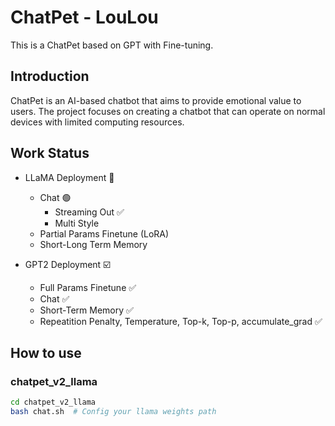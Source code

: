 # ChatPet - LouLou
This is a ChatPet based on GPT with Fine-tuning. 

## Introduction
ChatPet is an AI-based chatbot that aims to provide emotional value to users. The project focuses on creating a chatbot that can operate on normal devices with limited computing resources.

## Work Status
- LLaMA Deployment 🔲
  - Chat 🟢
    - Streaming Out :white_check_mark:
    - Multi Style 
  - Partial Params Finetune (LoRA) 
  - Short-Long Term Memory

- GPT2 Deployment ☑️
  - Full Params Finetune    :white_check_mark: 
  - Chat    :white_check_mark: 
  - Short-Term Memory :white_check_mark: 
  - Repeatition Penalty, Temperature, Top-k, Top-p, accumulate_grad    :white_check_mark: 


## How to use
### chatpet_v2_llama
```bash
cd chatpet_v2_llama
bash chat.sh  # Config your llama weights path
```
